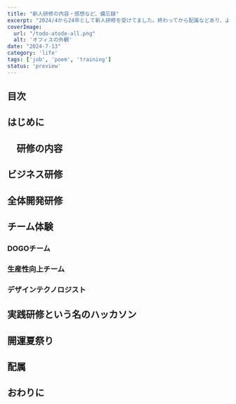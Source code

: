 ```yaml
---
title: "新人研修の内容・感想など、備忘録"
excerpt: "2024/4から24卒として新人研修を受けてました。終わってから配属などあり、ようやく落ち着いてきたので、ざっくりと研修の内容を書いたり感想を書いたりします。まとまりはないです。"
coverImage: 
  url: "/todo-atode-all.png"
  alt: 'オフィスの外観'
date: "2024-7-13"
category: 'life'
tags: ['job', 'poem', 'training']
status: 'preview'
---
```

## 目次

## はじめに

## 　研修の内容

## ビジネス研修

## 全体開発研修

## チーム体験

### DOGOチーム

### 生産性向上チーム

### デザインテクノロジスト

## 実践研修という名のハッカソン

## 開運夏祭り

## 配属

## おわりに
